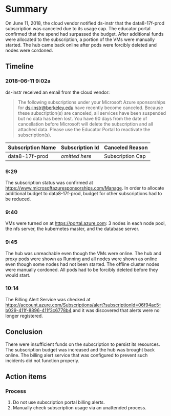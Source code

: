 # Summary

On June 11, 2018, the cloud vendor notified ds-instr that the data8-17f-prod subscription was canceled due to its usage cap. The educator portal confirmed that the spend had surpassed the budget. After additional funds were allocated to the subscription, a portion of the VMs were manually started. The hub came back online after pods were forcibly deleted and nodes were cordoned.

## Timeline

### 2018-06-11 9:02a

ds-instr received an email from the cloud vendor:

> The following subscriptions under your Microsoft Azure sponsorships for ds-instr@berkeley.edu have recently become canceled. 
> Because these subscription(s) are canceled, all services have been suspended but no data has been lost. You have 90 days from the date of cancellation before Microsoft will delete the subscription and all attached data. Please use the Educator Portal to reactivate the subscription(s).

| Subscription Name | Subscription Id | Canceled Reason       |
| ----------------- | --------------- | --------------------- |
| data8-17f-prod    | *omitted here*  | Subscription Cap      |

### 9:29

The subscription status was confirmed at https://www.microsoftazuresponsorships.com/Manage. In order to allocate additional budget to data8-17f-prod, budget for other subscriptions had to be reduced.

### 9:40

VMs were turned on at https://portal.azure.com: 3 nodes in each node pool, the nfs server, the kubernetes master, and the database server.

### 9:45

The hub was unreachable even though the VMs were online. The hub and proxy pods were shown as Running and all nodes were shown as online even though some nodes had not been started. The offline cluster nodes were manually cordoned. All pods had to be forcibly deleted before they would start.

### 10:14

The Billing Alert Service was checked at https://account.azure.com/Subscriptions/alert?subscriptionId=06f94ac5-b029-411f-8896-411f3c6778b4 and it was discovered that alerts were no longer registered.
 
## Conclusion

There were insufficient funds on the subscription to persist its resources. The subscription budget was increased and the hub was brought back online. The billing alert service that was configured to prevent such incidents did not function properly.

## Action items

### Process

1. Do not use subscription portal billing alerts.
1. Manually check subscription usage via an unattended process.
